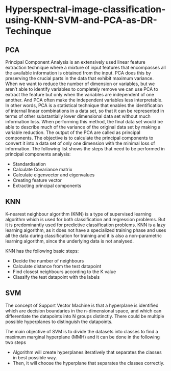 # Hyperspectral-image-classification-using-KNN-SVM-and-PCA-as-DR-Techinque

## PCA
Principal Component Analysis is an extensively used linear feature extraction technique where a mixture of input features that encompasses all the available information is obtained from the input. PCA does this by preserving the crucial parts in the data that exhibit maximum variance. When we want to reduce the number of dimension or variables, but we aren’t able to identify variables to completely remove we can use PCA to extract the feature but only when the variables are independent of one another. And PCA often make the independent variables less interpretable. 
In other words, PCA is a statistical technique that enables the identification of internal linear combinations in a data set, so that it can be represented in terms of other substantially lower dimensional data set without much information loss. When performing this method, the final data set would be able to describe much of the variance of the original data set by making a variable reduction. The output of the PCA are called as principal components. The objective is to calculate the principal components to convert it into a data set of only one dimension with the minimal loss of information. The following list shows the steps that need to be performed in principal components analysis:
- Standardisation
-	Calculate Covariance matrix
- Calculate eigenvector and eigenvalues
-	Creating feature vector
-	Extracting principal components

## KNN
K-nearest neighbour algorithm (KNN) is a type of supervised learning algorithm which is used for both classification and regression problems. But it is predominantly used for predictive classification problems. KNN is a lazy learning algorithm, as it does not have a specialized training phase and uses all the data during classification for training and it is also a non-parametric learning algorithm, since the underlying data is not analysed.

KNN has the following basic steps:
-	Decide the number of neighbours
-	Calculate distance from the test datapoint
-	Find closest neighbours according to the K value
-	Classify the test datapoint with the labels

## SVM

The concept of Support Vector Machine is that a hyperplane is identified which are decision boundaries in the n-dimensional space, and which can differentiate the datapoints into N groups distinctly. There could be multiple possible hyperplanes to distinguish the datapoints.

The main objective of SVM is to divide the datasets into classes to find a maximum marginal hyperplane (MMH) and it can be done in the following two steps 
-	Algorithm will create hyperplanes iteratively that separates the classes in best possible way.
-	Then, it will choose the hyperplane that separates the classes correctly.

